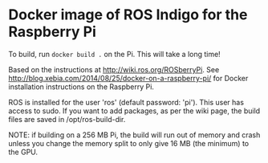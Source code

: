 Docker image of ROS Indigo for the Raspberry Pi
===============================================

To build, run `docker build .` on the Pi. This will take a long time!

Based on the instructions at http://wiki.ros.org/ROSberryPi. See http://blog.xebia.com/2014/08/25/docker-on-a-raspberry-pi/ for Docker installation instructions on the Raspberry Pi.

ROS is installed for the user 'ros' (default password: 'pi'). This user has access to sudo. If you want to add packages, as per the wiki page, the build files are saved in /opt/ros-build-dir.

NOTE: if building on a 256 MB Pi, the build will run out of memory and crash unless you change the memory split to only give 16 MB (the minimum) to the GPU.
